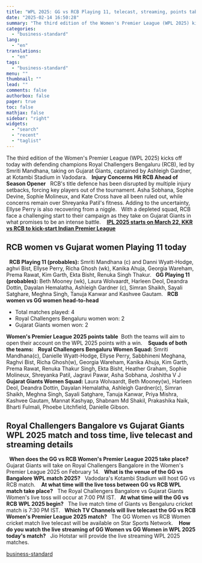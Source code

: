 ```yaml
---
title: "WPL 2025: GG vs RCB Playing 11, telecast, streaming, points table"
date: "2025-02-14 16:50:28"
summary: "The third edition of the Women's Premier League (WPL 2025) kicks off today with defending champions Royal Challengers Bengaluru (RCB), led by Smriti Mandhana, taking on Gujarat Giants, captained by Ashleigh Gardner, at Kotambi Stadium in Vadodara. Injury Concerns Hit RCB Ahead of Season Opener RCB's title defence has been..."
categories:
  - "business-standard"
lang:
  - "en"
translations:
  - "en"
tags:
  - "business-standard"
menu: ""
thumbnail: ""
lead: ""
comments: false
authorbox: false
pager: true
toc: false
mathjax: false
sidebar: "right"
widgets:
  - "search"
  - "recent"
  - "taglist"
---
```


The third edition of the Women's Premier League (WPL 2025) kicks off today with defending champions Royal Challengers Bengaluru (RCB), led by Smriti Mandhana, taking on Gujarat Giants, captained by Ashleigh Gardner, at Kotambi Stadium in Vadodara.
 
**Injury Concerns Hit RCB Ahead of Season Opener**
  RCB's title defence has been disrupted by multiple injury setbacks, forcing key players out of the tournament. Asha Sobhana, Sophie Devine, Sophie Molineux, and Kate Cross have all been ruled out, while concerns remain over Shreyanka Patil's fitness. Adding to the uncertainty, Ellyse Perry is also recovering from a niggle.
 
With a depleted squad, RCB face a challenging start to their campaign as they take on Gujarat Giants in what promises to be an intense battle. 
 
**[IPL 2025 starts on March 22, KKR vs RCB to kick-start Indian Premier League](https://www.business-standard.com/cricket/ipl/ipl-2025-starts-on-march-22-kkr-vs-rcb-to-kick-start-indian-premier-league-125021400393_1.html)**

RCB women vs Gujarat women Playing 11 today
-------------------------------------------

 
**RCB Playing 11 (probables):** Smriti Mandhana (c) and Danni Wyatt-Hodge, aghvi Bist, Ellyse Perry, Richa Ghosh (wk), Kanika Ahuja, Georgia Wareham, Prema Rawat, Kim Garth, Ekta Bisht, Renuka Singh Thakur.
 
**GG Playing 11 (probables):** Beth Mooney (wk), Laura Wolvaardt, Harleen Deol, Deandra Dottin, Dayalan Hemalatha, Ashleigh Gardner (c), Simran Shaikh, Sayali Satghare, Meghna Singh, Tanuja Kanwar and Kashvee Gautam.
 
**RCB women vs GG women head-to-head**
 

* Total matches played: 4
* Royal Challengers Bengaluru women won: 2
* Gujarat Giants women won: 2

**Women's Premier League 2025 points table** 
Both the teams will aim to open their account on the WPL 2025 points with a win. 
 
**Squads of both the teams:**
 
**Royal Challengers Bengaluru Women Squad:** Smriti Mandhana(c), Danielle Wyatt-Hodge, Ellyse Perry, Sabbhineni Meghana, Raghvi Bist, Richa Ghosh(w), Georgia Wareham, Kanika Ahuja, Kim Garth, Prema Rawat, Renuka Thakur Singh, Ekta Bisht, Heather Graham, Sophie Molineux, Shreyanka Patil, Jagravi Pawar, Asha Sobhana, Joshitha V J
 
**Gujarat Giants Women Squad:** Laura Wolvaardt, Beth Mooney(w), Harleen Deol, Deandra Dottin, Dayalan Hemalatha, Ashleigh Gardner(c), Simran Shaikh, Meghna Singh, Sayali Satghare, Tanuja Kanwar, Priya Mishra, Kashvee Gautam, Mannat Kashyap, Shabnam Md Shakil, Prakashika Naik, Bharti Fulmali, Phoebe Litchfield, Danielle Gibson.
 

Royal Challengers Bangalore vs Gujarat Giants WPL 2025 match and toss time, live telecast and streaming details
---------------------------------------------------------------------------------------------------------------

 
**When does the GG vs RCB Women's Premier League 2025 take place?**
 
Gujarat Giants will take on Royal Challengers Bangalore in the Women's Premier League 2025 on February 14.
 
**What is the venue of the GG vs Bangalore WPL match 2025?**
 
Vadodara's Kotambi Stadium will host GG vs RCB match. 
 
**At what time will the live toss between GG vs RCB WPL match take place?**
 
The Royal Challengers Bangalore vs Gujarat Giants Women's live toss will occur at 7:00 PM IST.
 
**At what time will the GG vs RCB WPL 2025 begin?**
 
The live match time of Giants vs Bengaluru cricket match is 7:30 PM IST.
 
**Which TV Channels will live telecast the GG vs RCB Women's Premier League 2025 match?**
 
The GG Women vs RCB Women cricket match live telecast will be available on Star Sports Network. 
 
**How do you watch the live streaming of GG Women vs GG Women in WPL 2025 today's match?**
 
Jio Hotstar will provide the live streaming WPL 2025 matches.

[business-standard](https://www.business-standard.com/cricket/news/wpl-2025-gg-vs-rcb-playing-11-telecast-streaming-points-table-125021400726_1.html)
